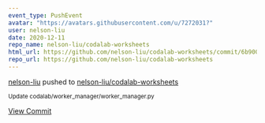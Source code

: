 ```yaml
---
event_type: PushEvent
avatar: "https://avatars.githubusercontent.com/u/7272031?"
user: nelson-liu
date: 2020-12-11
repo_name: nelson-liu/codalab-worksheets
html_url: https://github.com/nelson-liu/codalab-worksheets/commit/6b9000e9b8836c10785f64a14638bd301a26dac2
repo_url: https://github.com/nelson-liu/codalab-worksheets
---
```


<a href='https://github.com/nelson-liu' target='_blank'>nelson-liu</a> pushed to <a href='https://github.com/nelson-liu/codalab-worksheets' target='_blank'>nelson-liu/codalab-worksheets</a>

<small>Update codalab/worker_manager/worker_manager.py</small>

<a href='https://github.com/nelson-liu/codalab-worksheets/commit/6b9000e9b8836c10785f64a14638bd301a26dac2' target='_blank'>View Commit</a>